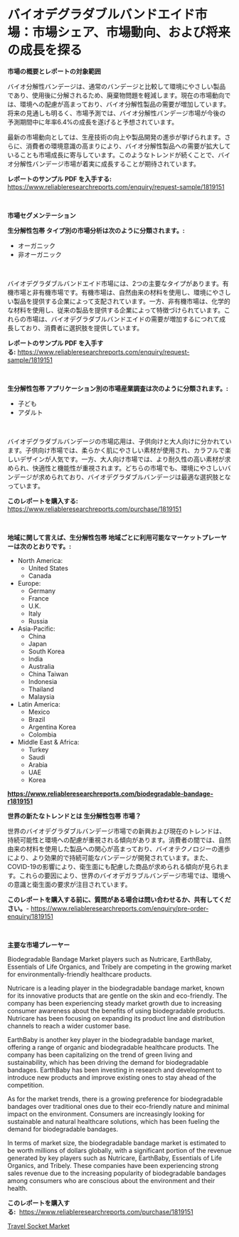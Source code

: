 <p><h1>バイオデグラダブルバンドエイド市場：市場シェア、市場動向、および将来の成長を探る</h1></p><p><strong>市場の概要とレポートの対象範囲</strong></p>
<p><p>バイオ分解性バンデージは、通常のバンデージと比較して環境にやさしい製品であり、使用後に分解されるため、廃棄物問題を軽減します。現在の市場動向では、環境への配慮が高まっており、バイオ分解性製品の需要が増加しています。将来の見通しも明るく、市場予測では、バイオ分解性バンデージ市場が今後の予測期間中に年率6.4%の成長を遂げると予想されています。</p><p>最新の市場動向としては、生産技術の向上や製品開発の進歩が挙げられます。さらに、消費者の環境意識の高まりにより、バイオ分解性製品への需要が拡大していることも市場成長に寄与しています。このようなトレンドが続くことで、バイオ分解性バンデージ市場が着実に成長することが期待されています。</p></p>
<p><strong>レポートのサンプル PDF を入手する:</strong> <a href="https://www.reliableresearchreports.com/enquiry/request-sample/1819151">https://www.reliableresearchreports.com/enquiry/request-sample/1819151</a></p>
<p>&nbsp;</p>
<p><strong>市場セグメンテーション</strong></p>
<p><strong>生分解性包帯 タイプ別の市場分析は次のように分類されます。:</strong></p>
<p><ul><li>オーガニック</li><li>非オーガニック</li></ul></p>
<p>&nbsp;</p>
<p><p>バイオデグラダブルバンドエイド市場には、2つの主要なタイプがあります。有機市場と非有機市場です。有機市場は、自然由来の材料を使用し、環境にやさしい製品を提供する企業によって支配されています。一方、非有機市場は、化学的な材料を使用し、従来の製品を提供する企業によって特徴づけられています。これらの市場は、バイオデグラダブルバンドエイドの需要が増加するにつれて成長しており、消費者に選択肢を提供しています。</p></p>
<p><strong>レポートのサンプル PDF を入手する:</strong>&nbsp;<a href="https://www.reliableresearchreports.com/enquiry/request-sample/1819151">https://www.reliableresearchreports.com/enquiry/request-sample/1819151</a></p>
<p>&nbsp;</p>
<p><strong> 生分解性包帯 アプリケーション別の市場産業調査は次のように分類されます。:</strong></p>
<p><ul><li>子ども</li><li>アダルト</li></ul></p>
<p>&nbsp;</p>
<p><p>バイオデグラダブルバンデージの市場応用は、子供向けと大人向けに分かれています。子供向け市場では、柔らかく肌にやさしい素材が使用され、カラフルで楽しいデザインが人気です。一方、大人向け市場では、より耐久性の高い素材が求められ、快適性と機能性が重視されます。どちらの市場でも、環境にやさしいバンデージが求められており、バイオデグラダブルバンデージは最適な選択肢となっています。</p></p>
<p><strong>このレポートを購入する:</strong>&nbsp; <a href="https://www.reliableresearchreports.com/purchase/1819151">https://www.reliableresearchreports.com/purchase/1819151</a></p>
<p>&nbsp;</p>
<p><strong>地域に関して言えば、生分解性包帯 地域ごとに利用可能なマーケットプレーヤーは次のとおりです。:</strong></p>
<p><ul>
    <li>
        North America:
        <ul>
            <li>United States</li>
            <li>Canada</li>
        </ul>
    </li>
    <li>
        Europe:
        <ul>
            <li>Germany</li>
            <li>France</li>
            <li>U.K.</li>
            <li>Italy</li>
            <li>Russia</li>
        </ul>
    </li>
    <li>
        Asia-Pacific:
        <ul>
            <li>China</li>
            <li>Japan</li>
            <li>South Korea</li>
            <li>India</li>
            <li>Australia</li>
            <li>China Taiwan</li>
            <li>Indonesia</li>
            <li>Thailand</li>
            <li>Malaysia</li>
        </ul>
    </li>
    <li>
        Latin America:
        <ul>
            <li>Mexico</li>
            <li>Brazil</li>
            <li>Argentina Korea</li>
            <li>Colombia</li>
        </ul>
    </li>
    <li>
        Middle East & Africa:
        <ul>
            <li>Turkey</li>
            <li>Saudi</li>
            <li>Arabia</li>
            <li>UAE</li>
            <li>Korea</li>
        </ul>
    </li>
    </ul></p>
<p><strong><a href="https://www.reliableresearchreports.com/biodegradable-bandage-r1819151">https://www.reliableresearchreports.com/biodegradable-bandage-r1819151</a></strong>&nbsp;</p>
<p><strong>世界の新たなトレンドとは 生分解性包帯 市場？</strong></p>
<p><p>世界のバイオデグラダブルバンデージ市場での新興および現在のトレンドは、持続可能性と環境への配慮が重視される傾向があります。消費者の間では、自然由来の材料を使用した製品への関心が高まっており、バイオテクノロジーの進歩により、より効果的で持続可能なバンデージが開発されています。また、COVID-19の影響により、衛生面にも配慮した商品が求められる傾向が見られます。これらの要因により、世界のバイオデガラブルバンデージ市場では、環境への意識と衛生面の要求が注目されています。</p></p>
<p><strong>このレポートを購入する前に、質問がある場合は問い合わせるか、共有してください。</strong>- <a href="https://www.reliableresearchreports.com/enquiry/pre-order-enquiry/1819151">https://www.reliableresearchreports.com/enquiry/pre-order-enquiry/1819151</a></p>
<p>&nbsp;</p>
<p><strong>主要な市場プレーヤー</strong></p>
<p><p>Biodegradable Bandage Market players such as Nutricare, EarthBaby, Essentials of Life Organics, and Tribely are competing in the growing market for environmentally-friendly healthcare products.</p><p>Nutricare is a leading player in the biodegradable bandage market, known for its innovative products that are gentle on the skin and eco-friendly. The company has been experiencing steady market growth due to increasing consumer awareness about the benefits of using biodegradable products. Nutricare has been focusing on expanding its product line and distribution channels to reach a wider customer base.</p><p>EarthBaby is another key player in the biodegradable bandage market, offering a range of organic and biodegradable healthcare products. The company has been capitalizing on the trend of green living and sustainability, which has been driving the demand for biodegradable bandages. EarthBaby has been investing in research and development to introduce new products and improve existing ones to stay ahead of the competition.</p><p>As for the market trends, there is a growing preference for biodegradable bandages over traditional ones due to their eco-friendly nature and minimal impact on the environment. Consumers are increasingly looking for sustainable and natural healthcare solutions, which has been fueling the demand for biodegradable bandages.</p><p>In terms of market size, the biodegradable bandage market is estimated to be worth millions of dollars globally, with a significant portion of the revenue generated by key players such as Nutricare, EarthBaby, Essentials of Life Organics, and Tribely. These companies have been experiencing strong sales revenue due to the increasing popularity of biodegradable bandages among consumers who are conscious about the environment and their health.</p></p>
<p><strong>このレポートを購入する:</strong>&nbsp;&nbsp;<a href="https://www.reliableresearchreports.com/purchase/1819151">https://www.reliableresearchreports.com/purchase/1819151</a></p>
<p><p><a href="https://github.com/santosh758595/Market-Research-Report-List-4/blob/main/travel-socket-market.md">Travel Socket Market</a></p></p>